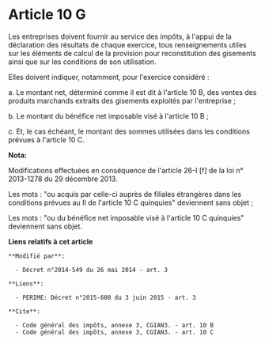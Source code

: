 # Article 10 G

Les entreprises doivent fournir au service des impôts, à l'appui de la déclaration des résultats de chaque exercice, tous
renseignements utiles sur les éléments de calcul de la provision pour reconstitution des gisements ainsi que sur les
conditions de son utilisation. 

Elles doivent indiquer, notamment, pour l'exercice considéré : 

a. Le montant net, déterminé comme il est dit à l'article 10 B, des ventes des produits marchands extraits des gisements
exploités par l'entreprise ; 

b. Le montant du bénéfice net imposable visé à l'article 10 B ; 

c. Et, le cas échéant, le montant des sommes utilisées dans les conditions prévues à l'article 10 C.

**Nota:**

Modifications effectuées en conséquence de l'article 26-I [f] de la loi n° 2013-1278 du 29 décembre 2013.

Les mots : "ou acquis par celle-ci auprès de filiales étrangères dans les conditions prévues au II de l'article 10 C
quinquies" deviennent sans objet ;

Les mots : "ou du bénéfice net imposable visé à l'article 10 C quinquies" deviennent sans objet.

**Liens relatifs à cet article**

	**Modifié par**:

	  - Décret n°2014-549 du 26 mai 2014 - art. 3

	**Liens**:

	  - PERIME: Décret n°2015-608 du 3 juin 2015 - art. 3

	**Cite**:

	  - Code général des impôts, annexe 3, CGIAN3. - art. 10 B
	  - Code général des impôts, annexe 3, CGIAN3. - art. 10 C
